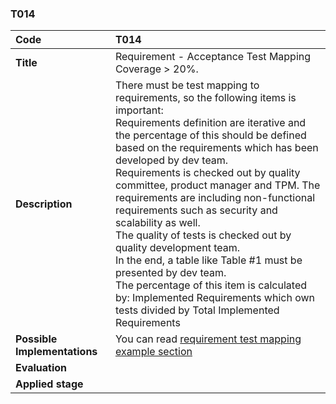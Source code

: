 ### T014

|**Code**           | **T014** |
| :--               | :--      |
|**Title**          | Requirement - Acceptance Test Mapping Coverage > 20%. |
|**Description**    | There must be test mapping to requirements, so the following items is important:<br>Requirements definition are iterative and the percentage of this should be defined based on the requirements which has been developed by dev team.<br>Requirements is checked out by quality committee, product manager and TPM. The requirements are including non-functional requirements such as security and scalability as well.<br>The quality of tests is checked out by quality development team.<br>In the end, a table like Table #1 must be presented by dev team.<br>The percentage of this item is calculated by: Implemented Requirements which own tests divided by Total Implemented Requirements |
|**Possible Implementations** | You can read [requirement test mapping example section](../../docs/requirement-test-mapping)  |
|**Evaluation**     | |
|**Applied stage**  | |
